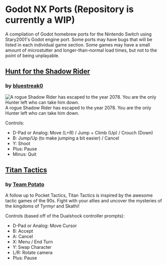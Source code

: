 # Godot NX Ports (Repository is currently a WIP)
A compilation of Godot homebrew ports for the Nintendo Switch using Stary2001's Godot engine port. Some ports may have bugs that will be listed in each individual game section. Some games may have a small amount of microstutter and longer-than-normal load times, but not to the point of being unplayable. 

## [Hunt for the Shadow Rider](https://github.com/faithvoid/GodotNXPorts/releases/tag/HuntForTheShadowRider) 
### by [bluestreak0](https://bluestreak0.itch.io/) 

![A rogue Shadow Rider has escaped to the year 2078. You are the only Hunter left who can take him down.](https://img.itch.zone/aW1hZ2UvNDkxMDQ0LzI1MzgyODEucG5n/original/65Q4iQ.png)
A rogue Shadow Rider has escaped to the year 2078. You are the only Hunter left who can take him down.

Controls:
- D-Pad or Analog: Move (L+R) / Jump + Climb (Up) / Crouch (Down)
- B: Jump/Up (to make jumping a bit easier) / Cancel
- Y: Shoot
- Plus: Pause
- Minus: Quit

## [Titan Tactics](https://github.com/faithvoid/GodotNXPorts/releases/tag/TitanTactics)
### by [Team Potato](https://team-potato.itch.io/) 
A follow up to Pocket Tactics, Titan Tactics is inspired by the awesome tactic games of the 90s. Fight with your allies and uncover the mysteries of the kingdoms of Tyrmyr and Skathi!

Controls (based off of the Dualshock controller prompts):
- D-Pad or Analog: Move Cursor
- B: Accept
- A: Cancel
- X: Menu / End Turn
- Y: Swap Character
- L/R: Rotate camera
- Plus: Pause
